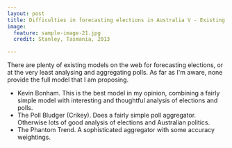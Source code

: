 ```yaml
---
layout: post
title: Difficulties in forecasting elections in Australia V - Existing models
image:
  feature: sample-image-21.jpg
  credit: Stanley, Tasmania, 2013

---
```


There are plenty of existing models on the web for forecasting elections, or at the very least analysing and aggregating polls. As far as I'm aware, none provide the full model that I am proposing.

- Kevin Bonham. This is the best model in my opinion, combining a fairly simple model with interesting and thoughtful analysis of elections and polls. 
- The Poll Bludger (Crikey). Does a fairly simple poll aggregator. Otherwise lots of good analysis of elections and Australian politics. 
- The Phantom Trend. A sophisticated aggregator with some accuracy weightings. 